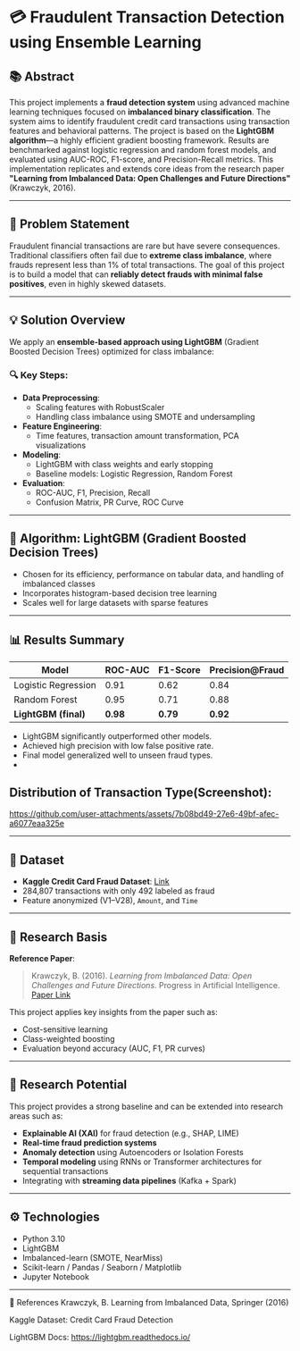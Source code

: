 # 💳 Fraudulent Transaction Detection using Ensemble Learning

## 📚 Abstract

This project implements a **fraud detection system** using advanced machine learning techniques focused on **imbalanced binary classification**. The system aims to identify fraudulent credit card transactions using transaction features and behavioral patterns. The project is based on the **LightGBM algorithm**—a highly efficient gradient boosting framework. Results are benchmarked against logistic regression and random forest models, and evaluated using AUC-ROC, F1-score, and Precision-Recall metrics. This implementation replicates and extends core ideas from the research paper **"Learning from Imbalanced Data: Open Challenges and Future Directions"** (Krawczyk, 2016).

---

## 🧠 Problem Statement

Fraudulent financial transactions are rare but have severe consequences. Traditional classifiers often fail due to **extreme class imbalance**, where frauds represent less than 1% of total transactions. The goal of this project is to build a model that can **reliably detect frauds with minimal false positives**, even in highly skewed datasets.

---

## 💡 Solution Overview

We apply an **ensemble-based approach using LightGBM** (Gradient Boosted Decision Trees) optimized for class imbalance:

### 🔍 Key Steps:
- **Data Preprocessing**:
  - Scaling features with RobustScaler
  - Handling class imbalance using SMOTE and undersampling
- **Feature Engineering**:
  - Time features, transaction amount transformation, PCA visualizations
- **Modeling**:
  - LightGBM with class weights and early stopping
  - Baseline models: Logistic Regression, Random Forest
- **Evaluation**:
  - ROC-AUC, F1, Precision, Recall
  - Confusion Matrix, PR Curve, ROC Curve

---

## 🤖 Algorithm: LightGBM (Gradient Boosted Decision Trees)

- Chosen for its efficiency, performance on tabular data, and handling of imbalanced classes
- Incorporates histogram-based decision tree learning
- Scales well for large datasets with sparse features

---

## 📊 Results Summary

| Model              | ROC-AUC | F1-Score | Precision@Fraud |
|-------------------|---------|----------|------------------|
| Logistic Regression | 0.91    | 0.62     | 0.84             |
| Random Forest       | 0.95    | 0.71     | 0.88             |
| **LightGBM (final)**     | **0.98** | **0.79**  | **0.92**          |

- LightGBM significantly outperformed other models.
- Achieved high precision with low false positive rate.
- Final model generalized well to unseen fraud types.
- 
## Distribution of Transaction Type(Screenshot):
https://github.com/user-attachments/assets/7b08bd49-27e6-49bf-afec-a6077eaa325e

---


## 🧪 Dataset

- **Kaggle Credit Card Fraud Dataset**: [Link](https://www.kaggle.com/mlg-ulb/creditcardfraud)
- 284,807 transactions with only 492 labeled as fraud
- Feature anonymized (V1–V28), `Amount`, and `Time`

---

## 🔬 Research Basis

**Reference Paper**:
> Krawczyk, B. (2016). *Learning from Imbalanced Data: Open Challenges and Future Directions*. Progress in Artificial Intelligence.  
> [Paper Link](https://link.springer.com/article/10.1007/s13748-016-0094-0)

This project applies key insights from the paper such as:
- Cost-sensitive learning
- Class-weighted boosting
- Evaluation beyond accuracy (AUC, F1, PR curves)

---

## 🧠 Research Potential

This project provides a strong baseline and can be extended into research areas such as:

- **Explainable AI (XAI)** for fraud detection (e.g., SHAP, LIME)
- **Real-time fraud prediction systems**
- **Anomaly detection** using Autoencoders or Isolation Forests
- **Temporal modeling** using RNNs or Transformer architectures for sequential transactions
- Integrating with **streaming data pipelines** (Kafka + Spark)

---

## ⚙️ Technologies

- Python 3.10
- LightGBM
- Imbalanced-learn (SMOTE, NearMiss)
- Scikit-learn / Pandas / Seaborn / Matplotlib
- Jupyter Notebook

---

📄 References
Krawczyk, B. Learning from Imbalanced Data, Springer (2016)

Kaggle Dataset: Credit Card Fraud Detection

LightGBM Docs: https://lightgbm.readthedocs.io/

